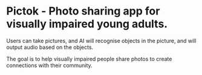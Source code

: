 # Pictok - Photo sharing app for visually impaired young adults.
Users can take pictures, and AI will recognise objects in the picture, and will output audio based on the objects. 

The goal is to help visually impaired people share photos to create connections with their community.
